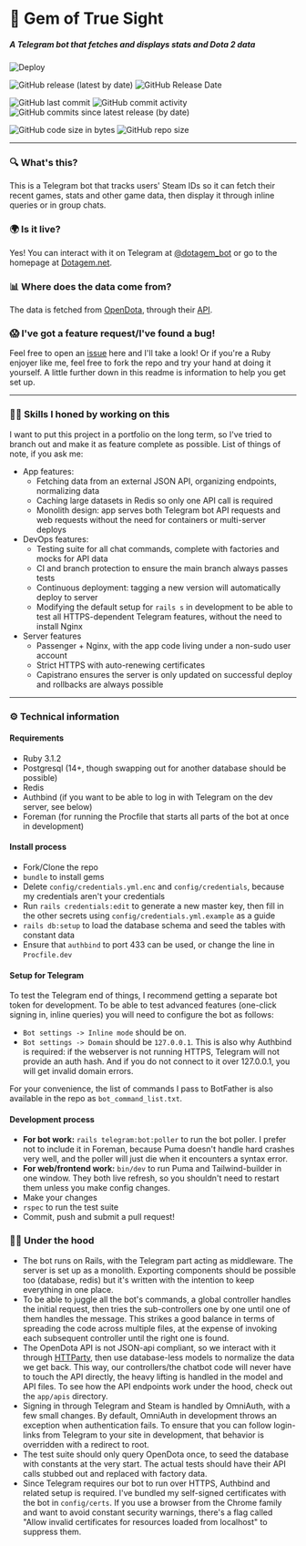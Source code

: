 # 💎 Gem of True Sight
##### A Telegram bot that fetches and displays stats and Dota 2 data

![Deploy](https://github.com/dotagem/dotagem/actions/workflows/deploy.yml/badge.svg)


![GitHub release (latest by date)](https://img.shields.io/github/v/release/dotagem/dotagem?label=latest%20release)
![GitHub Release Date](https://img.shields.io/github/release-date/dotagem/dotagem?label=release%20date)


![GitHub last commit](https://img.shields.io/github/last-commit/dotagem/dotagem)
![GitHub commit activity](https://img.shields.io/github/commit-activity/w/dotagem/dotagem)
![GitHub commits since latest release (by date)](https://img.shields.io/github/commits-since/dotagem/dotagem/latest)


![GitHub code size in bytes](https://img.shields.io/github/languages/code-size/dotagem/dotagem)
![GitHub repo size](https://img.shields.io/github/repo-size/dotagem/dotagem)

---

### 🔍 What's this?
This is a Telegram bot that tracks users' Steam IDs so it can fetch their
recent games, stats and other game data, then display it through inline queries
or in group chats.

### 🌍 Is it live?
Yes! You can interact with it on Telegram at [@dotagem_bot](https://t.me/dotagem_bot)
or go to the homepage at [Dotagem.net](https://dotagem.net).

### 📊 Where does the data come from?
The data is fetched from [OpenDota](https://opendota.com), through their [API](https://docs.opendota.com).

### 😱 I've got a feature request/I've found a bug!
Feel free to open an [issue](https://github.com/dotagem/dotagem/issues) here and I'll take a look! Or if you're a Ruby enjoyer like me, feel free to fork the repo and try your hand at doing it yourself. A little further down in this readme is information to help you get set up.

---

### 👨‍🎓 Skills I honed by working on this
I want to put this project in a portfolio on the long term, so I've tried to branch
out and make it as feature complete as possible. List of things of note, if you
ask me:

* App features:
  * Fetching data from an external JSON API, organizing endpoints, normalizing data
  * Caching large datasets in Redis so only one API call is required
  * Monolith design: app serves both Telegram bot API requests and web requests without the need for containers or multi-server deploys
* DevOps features:
  * Testing suite for all chat commands, complete with factories and mocks for API data
  * CI and branch protection to ensure the main branch always passes tests
  * Continuous deployment: tagging a new version will automatically deploy to server
  * Modifying the default setup for `rails s` in development to be able to test all HTTPS-dependent Telegram features, without the need to install Nginx
* Server features
  * Passenger + Nginx, with the app code living under a non-sudo user account
  * Strict HTTPS with auto-renewing certificates
  * Capistrano ensures the server is only updated on successful deploy and rollbacks are always possible

---

### ⚙ Technical information

#### Requirements
* Ruby 3.1.2
* Postgresql (14+, though swapping out for another database should be possible)
* Redis
* Authbind (if you want to be able to log in with Telegram on the dev server, see below)
* Foreman (for running the Procfile that starts all parts of the bot at once in development)

#### Install process
* Fork/Clone the repo
* `bundle` to install gems
* Delete `config/credentials.yml.enc` and `config/credentials`, because my credentials aren't your credentials
* Run `rails credentials:edit` to generate a new master key, then fill in the other secrets using `config/credentials.yml.example` as a guide
* `rails db:setup` to load the database schema and seed the tables with constant data
* Ensure that `authbind` to port 433 can be used, or change the line in `Procfile.dev`

#### Setup for Telegram
To test the Telegram end of things, I recommend getting a separate bot token for development. To be able to test advanced features (one-click signing in, inline queries) you will need to configure the bot as follows:
* `Bot settings -> Inline mode` should be on.
* `Bot settings -> Domain` should be `127.0.0.1`.
This is also why Authbind is required: if the webserver is not running HTTPS, Telegram will not provide an auth hash. And if you do not connect to it over 127.0.0.1, you will get invalid domain errors.

For your convenience, the list of commands I pass to BotFather is also available in the repo as `bot_command_list.txt`.

#### Development process
* **For bot work:** `rails telegram:bot:poller` to run the bot poller. I prefer not to include it in Foreman, because Puma doesn't handle hard crashes very well, and the poller will just die when it encounters a syntax error.
* **For web/frontend work:** `bin/dev` to run Puma and Tailwind-builder in one window. They both live refresh, so you shouldn't need to restart them unless you make config changes.
* Make your changes
* `rspec` to run the test suite
* Commit, push and submit a pull request!

### 👩‍💻 Under the hood
* The bot runs on Rails, with the Telegram part acting as middleware. The server is set up as a monolith. Exporting components should be possible too (database, redis) but it's written with the intention to keep everything in one place.
* To be able to juggle all the bot's commands, a global controller handles the initial request, then tries the sub-controllers one by one until one of them handles the message. This strikes a good balance in terms of spreading the code across multiple files, at the expense of invoking each subsequent controller until the right one is found.
* The OpenDota API is not JSON-api compliant, so we interact with it through [HTTParty](https://github.com/jnunemaker/httparty), then use database-less models to normalize the data we get back. This way, our controllers/the chatbot code will never have to touch the API directly, the heavy lifting is handled in the model and API files. To see how the API endpoints work under the hood, check out the `app/apis` directory.
* Signing in through Telegram and Steam is handled by OmniAuth, with a few small changes. By default, OmniAuth in development throws an exception when authentication fails. To ensure that you can follow login-links from Telegram to your site in development, that behavior is overridden with a redirect to root.
* The test suite should only query OpenDota once, to seed the database with constants at the very start. The actual tests should have their API calls stubbed out and replaced with factory data.
* Since Telegram requires our bot to run over HTTPS, Authbind and related setup is required. I've bundled my self-signed certificates with the bot in `config/certs`. If you use a browser from the Chrome family and want to avoid constant security warnings, there's a flag called "Allow invalid certificates for resources loaded from localhost" to suppress them.
